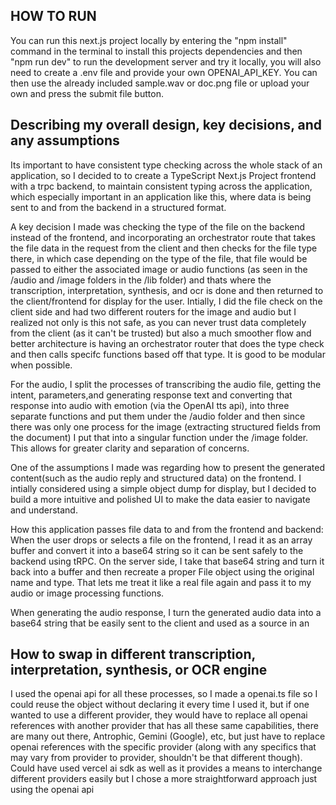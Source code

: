 ## HOW TO RUN
You can run this next.js project locally by entering the "npm install" command in the terminal to install this projects dependencies and
then "npm run dev" to run the development server and try it locally, you will also need to create a .env file and provide your own
OPENAI_API_KEY. You can then use the already included sample.wav or doc.png file or upload your own and press the submit file button.


## Describing my overall design, key decisions, and any assumptions
Its important to have consistent type checking across the whole stack of an application, so I decided to to create a TypeScript Next.js Project
frontend with a trpc backend, to maintain consistent typing across the application, which especially important in an application like this,
where data is being sent to and from the backend in a structured format. 

A key decision I made was checking the type of the file on the backend instead of the frontend, and incorporating an orchestrator route that
 takes the file data in the request from the client and then checks for the file type there, in which case depending on the type of the file, that file
would be passed to either the associated image or audio functions (as seen in the /audio and /image folders in the /lib folder) and thats
where the transcription, interpretation, synthesis, and ocr is done and then returned to the client/frontend for display for the user. Intially,
I did the file check on the client side and had two different routers for the image and audio but I realized not only is this not safe, as you can
never trust data completely from the client (as it can't be trusted) but also a much smoother flow and better architecture is having an 
orchestrator router that does the type check and then calls specifc functions based off that type. It is good to be modular when possible.

For the audio, I split the processes of transcribing the audio file, getting the intent, parameters,and generating response text and converting that response
into audio with emotion (via the OpenAI tts api), into three separate functions and put them under the /audio folder and then since there was only one process
for the image (extracting structured fields from the document) I put that into a singular function under the /image folder. This allows for greater clarity
and separation of concerns. 

One of the assumptions I made was regarding how to present the generated content(such as the audio reply and structured data) on the frontend. I intially considered using a simple object dump for display, but I decided to build a more intuitive and polished UI to make the data easier to navigate and understand.

How this application passes file data to and from the frontend and backend:
When the user drops or selects a file on the frontend, I read it as an array buffer and convert it into a base64 string so it can be sent safely to the backend using tRPC. On the server side, I take that base64 string and turn it back into a buffer and then recreate a proper File object using the original name and type. That lets me treat it like a real file again and pass it to my audio or image processing functions. 

When generating the audio response, I turn the generated audio data into a base64 string that be easily sent to the client and used as a source in an <audio> element.


## How to swap in different transcription, interpretation, synthesis, or OCR engine
I used the openai api for all these processes, so I made a openai.ts file so I could reuse the object without declaring it every time I used it,
but if one wanted to use a different provider, they would have to replace all openai references with another provider that has all these same
capabilities, there are many out there, Antrophic, Gemini (Google), etc, but just have to replace openai references with the specific provider (along
with any specifics that may vary from provider to provider, shouldn't be that different though). Could have used vercel ai sdk as well as it 
provides a means to interchange different providers easily but I chose a more straightforward approach just using the openai api



